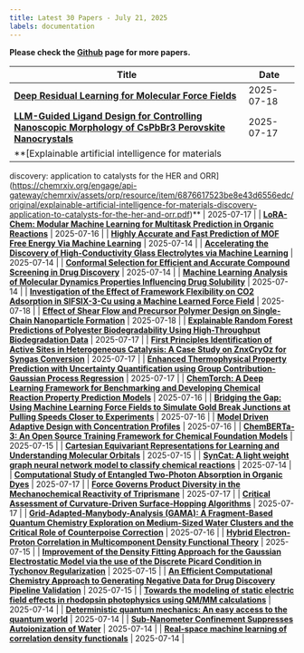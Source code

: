 ```yaml
---
title: Latest 30 Papers - July 21, 2025
labels: documentation
---
```

**Please check the [Github](https://github.com/hdj020402/chemrxiv-daily) page for more papers.**

| **Title** | **Date** |
| --- | --- |
| **[Deep Residual Learning for Molecular Force Fields](https://chemrxiv.org/engage/api-gateway/chemrxiv/assets/orp/resource/item/68784b00728bf9025ed10aaf/original/deep-residual-learning-for-molecular-force-fields.pdf)** | 2025-07-18 |
| **[LLM-Guided Ligand Design for Controlling Nanoscopic Morphology of CsPbBr3 Perovskite Nanocrystals](https://chemrxiv.org/engage/api-gateway/chemrxiv/assets/orp/resource/item/687694b8728bf9025e97cc9b/original/llm-guided-ligand-design-for-controlling-nanoscopic-morphology-of-cs-pb-br3-perovskite-nanocrystals.pdf)** | 2025-07-17 |
| **[Explainable artificial intelligence for materials
discovery: application to catalysts for the HER
and ORR](https://chemrxiv.org/engage/api-gateway/chemrxiv/assets/orp/resource/item/6876617523be8e43d6556edc/original/explainable-artificial-intelligence-for-materials-discovery-application-to-catalysts-for-the-her-and-orr.pdf)** | 2025-07-17 |
| **[LoRA-Chem: Modular Machine Learning for Multitask Prediction in Organic Reactions](https://chemrxiv.org/engage/api-gateway/chemrxiv/assets/orp/resource/item/68746b1dfc5f0acb52198da1/original/lo-ra-chem-modular-machine-learning-for-multitask-prediction-in-organic-reactions.pdf)** | 2025-07-16 |
| **[Highly Accurate and Fast Prediction of MOF Free Energy Via Machine Learning](https://chemrxiv.org/engage/api-gateway/chemrxiv/assets/orp/resource/item/686fedbc43bc52e4ec4edfc6/original/highly-accurate-and-fast-prediction-of-mof-free-energy-via-machine-learning.pdf)** | 2025-07-14 |
| **[Accelerating the Discovery of High-Conductivity Glass Electrolytes via Machine Learning](https://chemrxiv.org/engage/api-gateway/chemrxiv/assets/orp/resource/item/686fa7a443bc52e4ec366d6c/original/accelerating-the-discovery-of-high-conductivity-glass-electrolytes-via-machine-learning.pdf)** | 2025-07-14 |
| **[Conformal Selection for Efficient and Accurate Compound Screening in Drug Discovery](https://chemrxiv.org/engage/api-gateway/chemrxiv/assets/orp/resource/item/687023e2728bf9025ed7e48b/original/conformal-selection-for-efficient-and-accurate-compound-screening-in-drug-discovery.pdf)** | 2025-07-14 |
| **[Machine Learning Analysis of Molecular Dynamics Properties Influencing Drug Solubility](https://chemrxiv.org/engage/api-gateway/chemrxiv/assets/orp/resource/item/686e69f7728bf9025e8b2fa1/original/machine-learning-analysis-of-molecular-dynamics-properties-influencing-drug-solubility.pdf)** | 2025-07-14 |
| **[Investigation of the Effect of Framework Flexibility on CO2 Adsorption in SIFSIX-3-Cu using a Machine Learned Force Field](https://chemrxiv.org/engage/api-gateway/chemrxiv/assets/orp/resource/item/687845fa23be8e43d694b134/original/investigation-of-the-effect-of-framework-flexibility-on-co2-adsorption-in-sifsix-3-cu-using-a-machine-learned-force-field.pdf)** | 2025-07-18 |
| **[Effect of Shear Flow and Precursor Polymer Design on Single-Chain Nanoparticle Formation](https://chemrxiv.org/engage/api-gateway/chemrxiv/assets/orp/resource/item/6877c73e23be8e43d6840e82/original/effect-of-shear-flow-and-precursor-polymer-design-on-single-chain-nanoparticle-formation.pdf)** | 2025-07-18 |
| **[Explainable Random Forest Predictions of Polyester Biodegradability Using High-Throughput Biodegradation Data](https://chemrxiv.org/engage/api-gateway/chemrxiv/assets/orp/resource/item/6877c771fc5f0acb52852ebb/original/explainable-random-forest-predictions-of-polyester-biodegradability-using-high-throughput-biodegradation-data.pdf)** | 2025-07-17 |
| **[First Principles Identification of Active Sites in Heterogeneous Catalysis: A Case Study on ZnxCryOz for Syngas Conversion](https://chemrxiv.org/engage/api-gateway/chemrxiv/assets/orp/resource/item/687358f0728bf9025e37f02b/original/first-principles-identification-of-active-sites-in-heterogeneous-catalysis-a-case-study-on-znx-cry-oz-for-syngas-conversion.pdf)** | 2025-07-17 |
| **[Enhanced Thermophysical Property Prediction with Uncertainty Quantification using Group Contribution- Gaussian Process Regression](https://chemrxiv.org/engage/api-gateway/chemrxiv/assets/orp/resource/item/687670bbfc5f0acb52597035/original/enhanced-thermophysical-property-prediction-with-uncertainty-quantification-using-group-contribution-gaussian-process-regression.pdf)** | 2025-07-17 |
| **[ChemTorch: A Deep Learning Framework for Benchmarking and Developing Chemical Reaction Property Prediction Models](https://chemrxiv.org/engage/api-gateway/chemrxiv/assets/orp/resource/item/687556a4fc5f0acb52358b65/original/chem-torch-a-deep-learning-framework-for-benchmarking-and-developing-chemical-reaction-property-prediction-models.pdf)** | 2025-07-16 |
| **[Bridging the Gap: Using Machine Learning Force Fields to Simulate Gold Break Junctions at Pulling Speeds Closer to Experiments](https://chemrxiv.org/engage/api-gateway/chemrxiv/assets/orp/resource/item/68765d64fc5f0acb5256f392/original/bridging-the-gap-using-machine-learning-force-fields-to-simulate-gold-break-junctions-at-pulling-speeds-closer-to-experiments.pdf)** | 2025-07-16 |
| **[Model Driven Adaptive Design with Concentration Profiles](https://chemrxiv.org/engage/api-gateway/chemrxiv/assets/orp/resource/item/6874eb2dfc5f0acb52289e23/original/model-driven-adaptive-design-with-concentration-profiles.pdf)** | 2025-07-16 |
| **[ChemBERTa-3: An Open Source Training Framework for Chemical Foundation Models](https://chemrxiv.org/engage/api-gateway/chemrxiv/assets/orp/resource/item/6871305143bc52e4ec7bf0db/original/chem-ber-ta-3-an-open-source-training-framework-for-chemical-foundation-models.pdf)** | 2025-07-15 |
| **[Cartesian Equivariant Representations for Learning and Understanding Molecular Orbitals](https://chemrxiv.org/engage/api-gateway/chemrxiv/assets/orp/resource/item/68716b8843bc52e4ec80ea59/original/cartesian-equivariant-representations-for-learning-and-understanding-molecular-orbitals.pdf)** | 2025-07-15 |
| **[SynCat: A light weight graph neural network model to classify chemical reactions](https://chemrxiv.org/engage/api-gateway/chemrxiv/assets/orp/resource/item/686e846a728bf9025e9101c8/original/syn-cat-a-light-weight-graph-neural-network-model-to-classify-chemical-reactions.pdf)** | 2025-07-14 |
| **[Computational Study of Entangled Two-Photon
Absorption in Organic Dyes](https://chemrxiv.org/engage/api-gateway/chemrxiv/assets/orp/resource/item/687802fdfc5f0acb528b1bef/original/computational-study-of-entangled-two-photon-absorption-in-organic-dyes.pdf)** | 2025-07-17 |
| **[Force Governs Product Diversity in the Mechanochemical Reactivity of Triprismane](https://chemrxiv.org/engage/api-gateway/chemrxiv/assets/orp/resource/item/687769d223be8e43d676bf67/original/force-governs-product-diversity-in-the-mechanochemical-reactivity-of-triprismane.pdf)** | 2025-07-17 |
| **[Critical Assessment of Curvature-Driven Surface-Hopping Algorithms](https://chemrxiv.org/engage/api-gateway/chemrxiv/assets/orp/resource/item/68761876728bf9025e8a3679/original/critical-assessment-of-curvature-driven-surface-hopping-algorithms.pdf)** | 2025-07-17 |
| **[ Grid-Adapted-Manybody-Analysis (GAMA): A Fragment-Based Quantum Chemistry Exploration on Medium-Sized Water Clusters and the Critical Role of Counterpoise Correction](https://chemrxiv.org/engage/api-gateway/chemrxiv/assets/orp/resource/item/686952d71a8f9bdab5c609b3/original/grid-adapted-manybody-analysis-gama-a-fragment-based-quantum-chemistry-exploration-on-medium-sized-water-clusters-and-the-critical-role-of-counterpoise-correction.pdf)** | 2025-07-16 |
| **[Hybrid Electron-Proton Correlation in Multicomponent Density Functional Theory](https://chemrxiv.org/engage/api-gateway/chemrxiv/assets/orp/resource/item/6873c992fc5f0acb5207f9e0/original/hybrid-electron-proton-correlation-in-multicomponent-density-functional-theory.pdf)** | 2025-07-15 |
| **[Improvement of the Density Fitting Approach for the Gaussian Electrostatic Model via the use of the Discrete Picard Condition in Tychonov Regularization](https://chemrxiv.org/engage/api-gateway/chemrxiv/assets/orp/resource/item/68715a49728bf9025e002663/original/improvement-of-the-density-fitting-approach-for-the-gaussian-electrostatic-model-via-the-use-of-the-discrete-picard-condition-in-tychonov-regularization.pdf)** | 2025-07-15 |
| **[An Efficient Computational Chemistry Approach to Generating Negative Data for Drug Discovery Pipeline Validation](https://chemrxiv.org/engage/api-gateway/chemrxiv/assets/orp/resource/item/68737a05728bf9025e3ae9c2/original/an-efficient-computational-chemistry-approach-to-generating-negative-data-for-drug-discovery-pipeline-validation.pdf)** | 2025-07-15 |
| **[Towards the modeling of static electric field effects in rhodopsin photophysics using QM/MM calculations](https://chemrxiv.org/engage/api-gateway/chemrxiv/assets/orp/resource/item/686fb226728bf9025ebc720f/original/towards-the-modeling-of-static-electric-field-effects-in-rhodopsin-photophysics-using-qm-mm-calculations.pdf)** | 2025-07-14 |
| **[Deterministic quantum mechanics: An easy access to the quantum world](https://chemrxiv.org/engage/api-gateway/chemrxiv/assets/orp/resource/item/686fa7fe728bf9025eb822f3/original/deterministic-quantum-mechanics-an-easy-access-to-the-quantum-world.pdf)** | 2025-07-14 |
| **[Sub-Nanometer Confinement Suppresses Autoionization of Water](https://chemrxiv.org/engage/api-gateway/chemrxiv/assets/orp/resource/item/68700142e1957b8c613c6e0d/original/sub-nanometer-confinement-suppresses-autoionization-of-water.pdf)** | 2025-07-14 |
| **[Real-space machine learning of correlation density functionals](https://chemrxiv.org/engage/api-gateway/chemrxiv/assets/orp/resource/item/686eb446728bf9025e97c8ad/original/real-space-machine-learning-of-correlation-density-functionals.pdf)** | 2025-07-14 |

